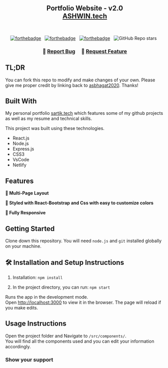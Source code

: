 <h2 align="center">
  Portfolio Website - v2.0<br/>
  <a href="https://main--ashwinbhagat2020-portfolio.netlify.app/" target="_blank">ASHWIN.tech</a>
</h2>
<div align="center">
  <!-- <img alt="Demo" src="./Images/readme-img1.png" /> -->
</div>

<br/>

<center>

[![forthebadge](https://forthebadge.com/images/badges/built-with-love.svg)](https://forthebadge.com) &nbsp;
[![forthebadge](https://forthebadge.com/images/badges/made-with-javascript.svg)](https://forthebadge.com) &nbsp;
[![forthebadge](https://forthebadge.com/images/badges/open-source.svg)](https://forthebadge.com) &nbsp;
![GitHub Repo stars](https://img.shields.io/github/stars/soumyajit4419/Portfolio?color=red&logo=github&style=for-the-badge) &nbsp;


</center>

<h3 align="center">
    🔹
    <a href="https://github.com/asbhagat2020/portfolio/issues">Report Bug</a> &nbsp; &nbsp;
    🔹
    <a href="https://github.com/asbhagat2020/portfolio/issues">Request Feature</a>
</h3>

## TL;DR

You can fork this repo to modify and make changes of your own. Please give me proper credit by linking back to [asbhagat2020](https://github.com/asbhagat2020/portfolio). Thanks!

## Built With

My personal portfolio <a href="https://main--ashwinbhagat2020-portfolio.netlify.app/" target="_blank">sartik.tech</a> which features some of my github projects as well as my resume and technical skills.<br/>

This project was built using these technologies.

- React.js
- Node.js
- Express.js
- CSS3
- VsCode
- Netlify

## Features

**📖 Multi-Page Layout**

**🎨 Styled with React-Bootstrap and Css with easy to customize colors**

**📱 Fully Responsive**

## Getting Started

Clone down this repository. You will need `node.js` and `git` installed globally on your machine.

## 🛠 Installation and Setup Instructions

1. Installation: `npm install`

2. In the project directory, you can run: `npm start`

Runs the app in the development mode.\
Open [http://localhost:3000](http://localhost:3000) to view it in the browser.
The page will reload if you make edits.

## Usage Instructions

Open the project folder and Navigate to `/src/components/`. <br/>
You will find all the components used and you can edit your information accordingly.

### Show your support

<!-- Give a ⭐ if you like this website!

